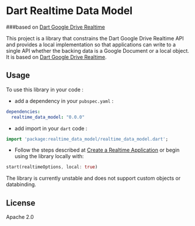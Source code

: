 Dart Realtime Data Model
==========================
###based on [Dart Google Drive Realtime](https://github.com/a14n/dart-google-drive-realtime)

This project is a library that constrains the Dart Google Drive Realtime API and provides a local implementation so that applications can write to a single API whether the backing data is a Google Document or a local object.
It is based on [Dart Google Drive Realtime](https://github.com/a14n/dart-google-drive-realtime).

## Usage ##
To use this library in your code :

* add a dependency in your `pubspec.yaml` :

```yaml
dependencies:
  realtime_data_model: "0.0.0"
```

* add import in your `dart` code :

```dart
import 'package:realtime_data_model/realtime_data_model.dart';
```

* Follow the steps described at [Create a Realtime Application](https://developers.google.com/drive/realtime/application) or begin using the library locally with:

```dart
start(realtimeOptions, local: true)
```

The library is currently unstable and does not support custom objects or databinding.

## License ##
Apache 2.0
